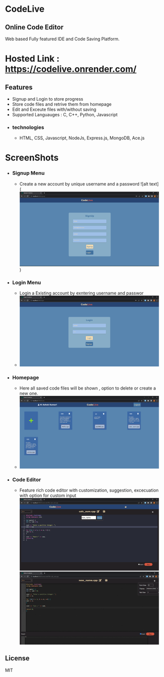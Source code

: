 # CodeLive
## Online Code Editor

Web based Fully featured IDE and Code Saving Platform.

# Hosted Link : https://codelive.onrender.com/

## Features
- Signup and Login to store progress
- Store code files and retrive them from homepage
- Edit and Exceute files with/without saving 
- Supported Languauges : C, C++, Python, Javascript
- ### technologies
    - HTML, CSS, Javascript, NodeJs, Express.js, MongoDB, Ace.js

# ScreenShots
- ### Signup Menu
    - Create a new account by unique username and a password
    ![alt text](![alt text](https://github.com/ashok020/online-code-editor/blob/master/Screenshots/signup.png?raw=true))
- ### Login Menu
   - Login a Existing account by exntering username and passwor
   - ![alt text](https://github.com/ashok020/online-code-editor/blob/master/Screenshots/login.png?raw=true)
 - ### Homepage
    - Here all saved code files will be shown , option to delete or create a new one.
    - ![alt text](https://github.com/ashok020/online-code-editor/blob/master/Screenshots/home.png?raw=true)
- ### Code Editor
    - Feature rich code editor with customization, suggestion, 
      excecuation with option for custom input
    ![alt text](https://github.com/ashok020/online-code-editor/blob/master/Screenshots/editor.png?raw=true)
    ![alt text](https://github.com/ashok020/online-code-editor/blob/master/Screenshots/editor2.png?raw=true)
## License

MIT